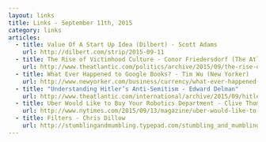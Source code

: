 ```yaml
---
layout: links
title: Links - September 11th, 2015
category: links
articles:
  - title: Value Of A Start Up Idea (Dilbert) - Scott Adams
    url: http://dilbert.com/strip/2015-09-11
  - title: The Rise of Victimhood Culture - Conor Friedersdorf (The Atlantic)
    url: http://www.theatlantic.com/politics/archive/2015/09/the-rise-of-victimhood-culture/404794/
  - title: What Ever Happened to Google Books? - Tim Wu (New Yorker)
    url: http://www.newyorker.com/business/currency/what-ever-happened-to-google-books
  - title: "Understanding Hitler’s Anti-Semitism - Edward Delman" 
    url: http://www.theatlantic.com/international/archive/2015/09/hitler-holocaust-antisemitism-timothy-snyder/404260/
  - title: Uber Would Like to Buy Your Robotics Department - Clive Thompson (NYT)
    url: http://www.nytimes.com/2015/09/13/magazine/uber-would-like-to-buy-your-robotics-department.html?_r=0
  - title: Filters - Chris Dillow
    url: http://stumblingandmumbling.typepad.com/stumbling_and_mumbling/2015/09/filters.html
---
```

